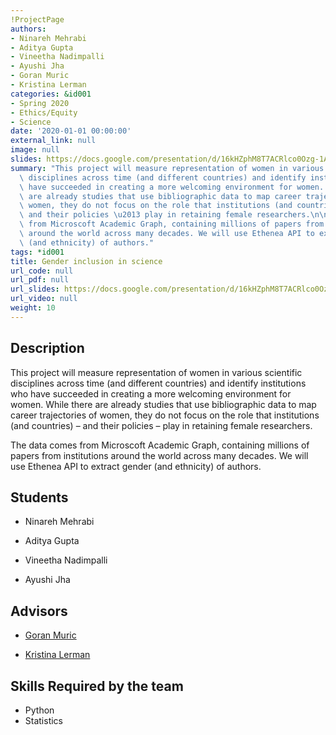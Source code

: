 ```yaml
---
!ProjectPage
authors:
- Ninareh Mehrabi
- Aditya Gupta
- Vineetha Nadimpalli
- Ayushi Jha
- Goran Muric
- Kristina Lerman
categories: &id001
- Spring 2020
- Ethics/Equity
- Science
date: '2020-01-01 00:00:00'
external_link: null
image: null
slides: https://docs.google.com/presentation/d/16kHZphM8T7ACRlco0Ozg-1ADslPaP5Nm/edit?usp=sharing&ouid=116088473370484068569&rtpof=true&sd=true
summary: "This project will measure representation of women in various scientific\
  \ disciplines across time (and different countries) and identify institutions who\
  \ have succeeded in creating a more welcoming environment for women. While there\
  \ are already studies that use bibliographic data to map career trajectories of\
  \ women, they do not focus on the role that institutions (and countries) \u2013\
  \ and their policies \u2013 play in retaining female researchers.\n\nThe data comes\
  \ from Microscoft Academic Graph, containing millions of papers from institutions\
  \ around the world across many decades. We will use Ethenea API to extract gender\
  \ (and ethnicity) of authors."
tags: *id001
title: Gender inclusion in science
url_code: null
url_pdf: null
url_slides: https://docs.google.com/presentation/d/16kHZphM8T7ACRlco0Ozg-1ADslPaP5Nm/edit?usp=sharing&ouid=116088473370484068569&rtpof=true&sd=true
url_video: null
weight: 10
---
```

## Description

This project will measure representation of women in various scientific disciplines across time (and different countries) and identify institutions who have succeeded in creating a more welcoming environment for women. While there are already studies that use bibliographic data to map career trajectories of women, they do not focus on the role that institutions (and countries) – and their policies – play in retaining female researchers.

The data comes from Microscoft Academic Graph, containing millions of papers from institutions around the world across many decades. We will use Ethenea API to extract gender (and ethnicity) of authors.





## Students

* Ninareh Mehrabi

* Aditya Gupta

* Vineetha Nadimpalli

* Ayushi Jha

## Advisors

* [Goran Muric](../../../author/goran-muric)

* [Kristina Lerman](../../../author/kristina-lerman)

## Skills Required by the team


* Python
* Statistics